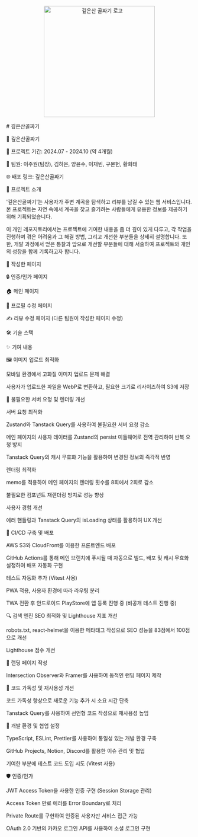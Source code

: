 <p align="center"><img width="300px" alt="깊은산 골짜기 로고" src="./src/assets/images/Logo.png"></p>
# 깊은산골짜기

🌲 깊은산골짜기

📅 프로젝트 기간: 2024.07 - 2024.10 (약 4개월)

👥 팀원: 이주원(팀장), 김하은, 양윤수, 이재빈, 구본헌, 황희태

🌐 배포 링크: 깊은산골짜기

📌 프로젝트 소개

'깊은산골짜기'는 사용자가 주변 계곡을 탐색하고 리뷰를 남길 수 있는 웹 서비스입니다. 본 프로젝트는 자연 속에서 계곡을 찾고 즐기려는 사람들에게 유용한 정보를 제공하기 위해 기획되었습니다.

이 개인 레포지토리에서는 프로젝트에 기여한 내용을 좀 더 깊이 있게 다루고, 각 작업을 진행하며 겪은 어려움과 그 해결 방법, 그리고 개선한 부분들을 상세히 설명합니다. 또한, 개발 과정에서 얻은 통찰과 앞으로 개선할 부분들에 대해 서술하여 프로젝트와 개인의 성장을 함께 기록하고자 합니다.

📝 작성한 페이지

🔒 인증/인가 페이지

🏠 메인 페이지

📝 프로필 수정 페이지

✍️ 리뷰 수정 페이지 (다른 팀원이 작성한 페이지 수정)

🛠️ 기술 스택

                

✨ 기여 내용

🖼️ 이미지 업로드 최적화

모바일 환경에서 고화질 이미지 업로드 문제 해결

사용자가 업로드한 파일을 WebP로 변환하고, 필요한 크기로 리사이즈하여 S3에 저장

🚀 불필요한 서버 요청 및 렌더링 개선

서버 요청 최적화

Zustand와 Tanstack Query를 사용하여 불필요한 서버 요청 감소

메인 페이지의 사용자 데이터를 Zustand의 persist 미들웨어로 전역 관리하여 반복 요청 방지

Tanstack Query의 캐시 무효화 기능을 활용하여 변경된 정보의 즉각적 반영

렌더링 최적화

memo를 적용하여 메인 페이지의 렌더링 횟수를 8회에서 2회로 감소

불필요한 컴포넌트 재렌더링 방지로 성능 향상

사용자 경험 개선

에러 핸들링과 Tanstack Query의 isLoading 상태를 활용하여 UX 개선

🔧 CI/CD 구축 및 배포

AWS S3와 CloudFront를 이용한 프론트엔드 배포

GitHub Actions를 통해 메인 브랜치에 푸시될 때 자동으로 빌드, 배포 및 캐시 무효화 설정하여 배포 자동화 구현

테스트 자동화 추가 (Vitest 사용)

PWA 적용, 사용자 환경에 따라 라우팅 분리

TWA 전환 후 안드로이드 PlayStore에 앱 등록 진행 중 (비공개 테스트 진행 중)

🔍 검색 엔진 SEO 최적화 및 Lighthouse 지표 개선

robots.txt, react-helmet을 이용한 메타태그 작성으로 SEO 성능을 83점에서 100점으로 개선

Lighthouse 점수 개선

🌟 랜딩 페이지 작성

Intersection Observer와 Framer를 사용하여 동적인 랜딩 페이지 제작

📝 코드 가독성 및 재사용성 개선

코드 가독성 향상으로 새로운 기능 추가 시 소요 시간 단축

Tanstack Query를 사용하여 선언형 코드 작성으로 재사용성 높임

🤝 개발 환경 및 협업 설정

TypeScript, ESLint, Prettier를 사용하여 통일성 있는 개발 환경 구축

GitHub Projects, Notion, Discord를 활용한 이슈 관리 및 협업

기여한 부분에 테스트 코드 도입 시도 (Vitest 사용)

🛡️ 인증/인가

JWT Access Token을 사용한 인증 구현 (Session Storage 관리)

Access Token 만료 에러를 Error Boundary로 처리

Private Route를 구현하여 인증된 사용자만 서비스 접근 가능

OAuth 2.0 기반의 카카오 로그인 API를 사용하여 소셜 로그인 구현
